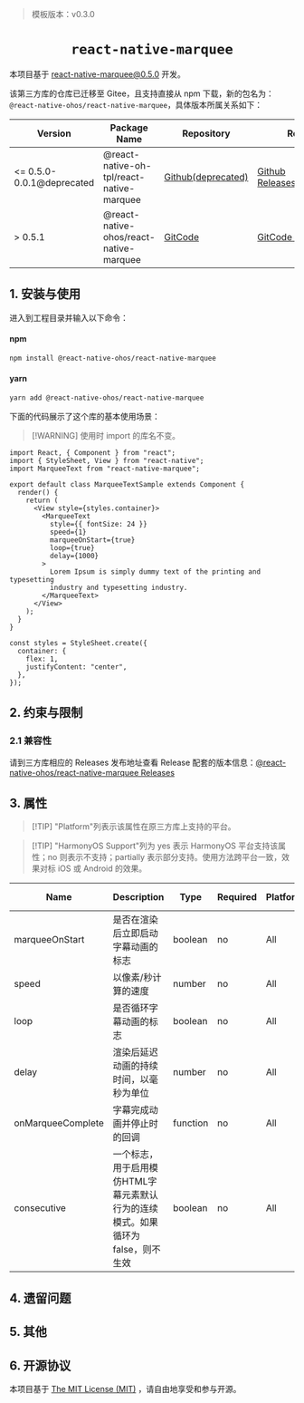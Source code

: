 > 模板版本：v0.3.0

<p align="center">
  <h1 align="center"> <code>react-native-marquee</code> </h1>
</p>

本项目基于 [react-native-marquee@0.5.0](https://github.com/kyo504/react-native-marquee/tree/v0.5.0) 开发。

该第三方库的仓库已迁移至 Gitee，且支持直接从 npm 下载，新的包名为：`@react-native-ohos/react-native-marquee`，具体版本所属关系如下：

| Version                   | Package Name                                      | Repository         | Release                    |
| ------------------------- | ------------------------------------------------- | ------------------ | -------------------------- |
| <= 0.5.0-0.0.1@deprecated | @react-native-oh-tpl/react-native-marquee | [Github(deprecated)](https://github.com/react-native-oh-library/react-native-marquee) | [Github Releases(deprecated)](https://github.com/react-native-oh-library/react-native-marquee/releases) |
| > 0.5.1                  | @react-native-ohos/react-native-marquee   | [GitCode](https://gitcode.com/openharmony-sig/rntpc_react-native-marquee) | [GitCode Releases](https://gitcode.com/openharmony-sig/rntpc_react-native-marquee/releases) |

## 1. 安装与使用

进入到工程目录并输入以下命令：

<!-- tabs:start -->

#### **npm**

```bash
npm install @react-native-ohos/react-native-marquee
```

#### **yarn**

```bash
yarn add @react-native-ohos/react-native-marquee
```

<!-- tabs:end -->

下面的代码展示了这个库的基本使用场景：

> [!WARNING] 使用时 import 的库名不变。

```tsx
import React, { Component } from "react";
import { StyleSheet, View } from "react-native";
import MarqueeText from "react-native-marquee";

export default class MarqueeTextSample extends Component {
  render() {
    return (
      <View style={styles.container}>
        <MarqueeText
          style={{ fontSize: 24 }}
          speed={1}
          marqueeOnStart={true}
          loop={true}
          delay={1000}
        >
          Lorem Ipsum is simply dummy text of the printing and typesetting
          industry and typesetting industry.
        </MarqueeText>
      </View>
    );
  }
}

const styles = StyleSheet.create({
  container: {
    flex: 1,
    justifyContent: "center",
  },
});
```

## 2. 约束与限制

### 2.1 兼容性

请到三方库相应的 Releases 发布地址查看 Release 配套的版本信息：[@react-native-ohos/react-native-marquee Releases](https://gitee.com/openharmony-sig/rntpc_react-native-marquee/releases)


## 3. 属性

> [!TIP] "Platform"列表示该属性在原三方库上支持的平台。

> [!TIP] "HarmonyOS Support"列为 yes 表示 HarmonyOS 平台支持该属性；no 则表示不支持；partially 表示部分支持。使用方法跨平台一致，效果对标 iOS 或 Android 的效果。

| Name | Description | Type | Required | Platform | HarmonyOS Support  |
| ----------------- | -------- | -------- | ------- | ------------------------------------------------------------ | -------- 
| marqueeOnStart    | 是否在渲染后立即启动字幕动画的标志                           | boolean  | no | All      | yes               |
| speed             | 以像素/秒计算的速度                                          | number   | no | All      | yes               |
| loop              | 是否循环字幕动画的标志                                       | boolean  | no | All      | yes               |
| delay             | 渲染后延迟动画的持续时间，以毫秒为单位                       | number   | no | All      | yes               |
| onMarqueeComplete | 字幕完成动画并停止时的回调                                   | function | no | All      | yes               |
| consecutive       | 一个标志，用于启用模仿HTML字幕元素默认行为的连续模式。如果循环为false，则不生效 | boolean  | no | All      | yes               |

## 4. 遗留问题

## 5. 其他

## 6. 开源协议

本项目基于 [The MIT License (MIT)](https://github.com/kyo504/react-native-marquee/blob/master/LICENSE) ，请自由地享受和参与开源。

